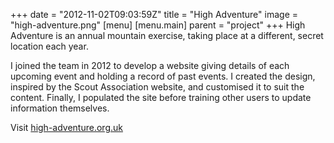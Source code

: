 +++
date = "2012-11-02T09:03:59Z"
title = "High Adventure"
image = "high-adventure.png"
[menu]
  [menu.main]
    parent = "project"
+++
High Adventure is an annual mountain exercise, taking place at a different, secret location each year.

I joined the team in 2012 to develop a website giving details of each upcoming event and holding a record of past events.  I created the design, inspired by the Scout Association website, and customised it to suit the content.  Finally, I populated the site before training other users to update information themselves.

Visit [high-adventure.org.uk](http://high-adventure.org.uk)
